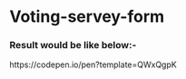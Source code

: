 # Voting-servey-form

### Result would be like below:-
 
<link>https://codepen.io/pen?template=QWxQgpK</link>
